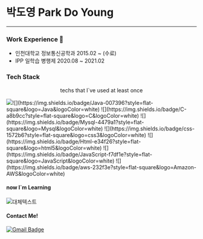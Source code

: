 # 박도영 Park Do Young   
  
---

### Work Experience 👀
- 인천대학교 정보통신공학과 2015.02 ~ (수료)
- IPP 일학습 병행제 2020.08 ~ 2021.02

###  Tech Stack 

<p align="center">
techs that I`ve used at least once
</p>
<img src="https://img.shields.io/badge/Python-3776ab?style=flat-square&logo=Python&logoColor=white"></a>![](https://img.shields.io/badge/Java-007396?style=flat-square&logo=Java&logoColor=white)  ![](https://img.shields.io/badge/C-a8b9cc?style=flat-square&logo=C&logoColor=white) ![](https://img.shields.io/badge/Mysql-4479a1?style=flat-square&logo=Mysql&logoColor=white) ![](https://img.shields.io/badge/css-1572b6?style=flat-square&logo=css3&logoColor=white) ![](https://img.shields.io/badge/Html-e34f26?style=flat-square&logo=html5&logoColor=white) ![](https://img.shields.io/badge/JavaScript-f7df1e?style=flat-square&logo=JavaScript&logoColor=white) ![](https://img.shields.io/badge/aws-232f3e?style=flat-square&logo=Amazon-AWS&logoColor=white)


#### now I`m Learning  
![대체텍스트](https://img.shields.io/badge/SpringBoot-6db33f?style=flat-square&logo=Spring&logoColor=white "스프링부트")


#### Contact Me!    
[![Gmail Badge](https://img.shields.io/badge/Gmail-d14836?style=flat-square&logo=Gmail&logoColor=white&link=mailto:ehdud5578@gamil.com)](mailto:ehdud5578@gmail.com)
